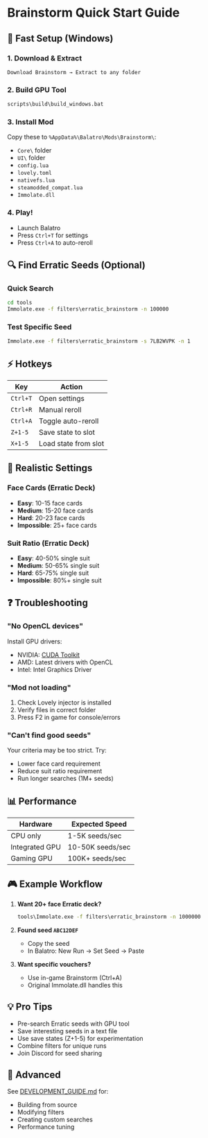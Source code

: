 # Brainstorm Quick Start Guide

## 🚀 Fast Setup (Windows)

### 1. Download & Extract
```
Download Brainstorm → Extract to any folder
```

### 2. Build GPU Tool
```cmd
scripts\build\build_windows.bat
```

### 3. Install Mod
Copy these to `%AppData%\Balatro\Mods\Brainstorm\`:
- `Core\` folder
- `UI\` folder  
- `config.lua`
- `lovely.toml`
- `nativefs.lua`
- `steamodded_compat.lua`
- `Immolate.dll`

### 4. Play!
- Launch Balatro
- Press `Ctrl+T` for settings
- Press `Ctrl+A` to auto-reroll

## 🔍 Find Erratic Seeds (Optional)

### Quick Search
```cmd
cd tools
Immolate.exe -f filters\erratic_brainstorm -n 100000
```

### Test Specific Seed
```cmd
Immolate.exe -f filters\erratic_brainstorm -s 7LB2WVPK -n 1
```

## ⚡ Hotkeys

| Key | Action |
|-----|--------|
| `Ctrl+T` | Open settings |
| `Ctrl+R` | Manual reroll |
| `Ctrl+A` | Toggle auto-reroll |
| `Z+1-5` | Save state to slot |
| `X+1-5` | Load state from slot |

## 🎯 Realistic Settings

### Face Cards (Erratic Deck)
- **Easy**: 10-15 face cards
- **Medium**: 15-20 face cards  
- **Hard**: 20-23 face cards
- **Impossible**: 25+ face cards

### Suit Ratio (Erratic Deck)
- **Easy**: 40-50% single suit
- **Medium**: 50-65% single suit
- **Hard**: 65-75% single suit
- **Impossible**: 80%+ single suit

## ❓ Troubleshooting

### "No OpenCL devices"
Install GPU drivers:
- NVIDIA: [CUDA Toolkit](https://developer.nvidia.com/cuda-downloads)
- AMD: Latest drivers with OpenCL
- Intel: Intel Graphics Driver

### "Mod not loading"
1. Check Lovely injector is installed
2. Verify files in correct folder
3. Press F2 in game for console/errors

### "Can't find good seeds"
Your criteria may be too strict. Try:
- Lower face card requirement
- Reduce suit ratio requirement
- Run longer searches (1M+ seeds)

## 📊 Performance

| Hardware | Expected Speed |
|----------|---------------|
| CPU only | 1-5K seeds/sec |
| Integrated GPU | 10-50K seeds/sec |
| Gaming GPU | 100K+ seeds/sec |

## 🎮 Example Workflow

1. **Want 20+ face Erratic deck?**
   ```cmd
   tools\Immolate.exe -f filters\erratic_brainstorm -n 1000000
   ```

2. **Found seed `ABC12DEF`**
   - Copy the seed
   - In Balatro: New Run → Set Seed → Paste

3. **Want specific vouchers?**
   - Use in-game Brainstorm (Ctrl+A)
   - Original Immolate.dll handles this

## 💡 Pro Tips

- Pre-search Erratic seeds with GPU tool
- Save interesting seeds in a text file
- Use save states (Z+1-5) for experimentation
- Combine filters for unique runs
- Join Discord for seed sharing

## 🔧 Advanced

See [DEVELOPMENT_GUIDE.md](DEVELOPMENT_GUIDE.md) for:
- Building from source
- Modifying filters
- Creating custom searches
- Performance tuning